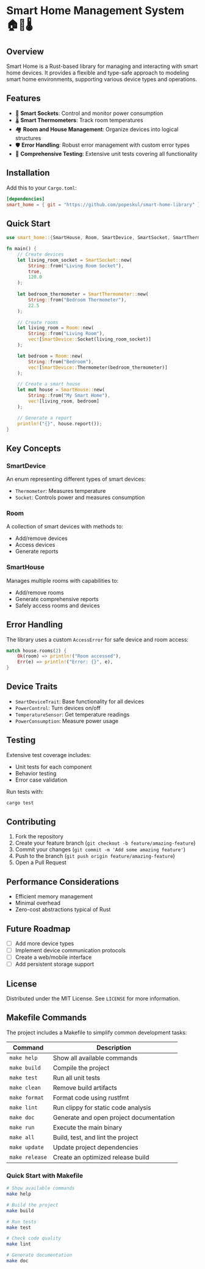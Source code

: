 # Smart Home Management System 🏠🔌🌡️

## Overview

Smart Home is a Rust-based library for managing and interacting with smart home devices. It provides a flexible and type-safe approach to modeling smart home environments, supporting various device types and operations.

## Features

- 🔌 **Smart Sockets**: Control and monitor power consumption
- 🌡️ **Smart Thermometers**: Track room temperatures
- 🏘️ **Room and House Management**: Organize devices into logical structures
- 🛡️ **Error Handling**: Robust error management with custom error types
- 🧪 **Comprehensive Testing**: Extensive unit tests covering all functionality

## Installation

Add this to your `Cargo.toml`:

```toml
[dependencies]
smart_home = { git = "https://github.com/popeskul/smart-home-library" }
```

## Quick Start

```rust
use smart_home::{SmartHouse, Room, SmartDevice, SmartSocket, SmartThermometer};

fn main() {
    // Create devices
    let living_room_socket = SmartSocket::new(
        String::from("Living Room Socket"), 
        true, 
        120.0
    );
    
    let bedroom_thermometer = SmartThermometer::new(
        String::from("Bedroom Thermometer"), 
        22.5
    );

    // Create rooms
    let living_room = Room::new(
        String::from("Living Room"),
        vec![SmartDevice::Socket(living_room_socket)]
    );

    let bedroom = Room::new(
        String::from("Bedroom"),
        vec![SmartDevice::Thermometer(bedroom_thermometer)]
    );

    // Create a smart house
    let mut house = SmartHouse::new(
        String::from("My Smart Home"), 
        vec![living_room, bedroom]
    );

    // Generate a report
    println!("{}", house.report());
}
```

## Key Concepts

### SmartDevice
An enum representing different types of smart devices:
- `Thermometer`: Measures temperature
- `Socket`: Controls power and measures consumption

### Room
A collection of smart devices with methods to:
- Add/remove devices
- Access devices
- Generate reports

### SmartHouse
Manages multiple rooms with capabilities to:
- Add/remove rooms
- Generate comprehensive reports
- Safely access rooms and devices

## Error Handling

The library uses a custom `AccessError` for safe device and room access:

```rust
match house.rooms(2) {
    Ok(room) => println!("Room accessed"),
    Err(e) => println!("Error: {}", e),
}
```

## Device Traits

- `SmartDeviceTrait`: Base functionality for all devices
- `PowerControl`: Turn devices on/off
- `TemperatureSensor`: Get temperature readings
- `PowerConsumption`: Measure power usage

## Testing

Extensive test coverage includes:
- Unit tests for each component
- Behavior testing
- Error case validation

Run tests with:
```bash
cargo test
```

## Contributing

1. Fork the repository
2. Create your feature branch (`git checkout -b feature/amazing-feature`)
3. Commit your changes (`git commit -m 'Add some amazing feature'`)
4. Push to the branch (`git push origin feature/amazing-feature`)
5. Open a Pull Request

## Performance Considerations

- Efficient memory management
- Minimal overhead
- Zero-cost abstractions typical of Rust

## Future Roadmap

- [ ] Add more device types
- [ ] Implement device communication protocols
- [ ] Create a web/mobile interface
- [ ] Add persistent storage support

## License

Distributed under the MIT License. See `LICENSE` for more information.

## Makefile Commands

The project includes a Makefile to simplify common development tasks:

| Command        | Description                                     |
|---------------|-------------------------------------------------|
| `make help`   | Show all available commands                     |
| `make build`  | Compile the project                             |
| `make test`   | Run all unit tests                              |
| `make clean`  | Remove build artifacts                          |
| `make format` | Format code using rustfmt                       |
| `make lint`   | Run clippy for static code analysis             |
| `make doc`    | Generate and open project documentation         |
| `make run`    | Execute the main binary                         |
| `make all`    | Build, test, and lint the project               |
| `make update` | Update project dependencies                     |
| `make release`| Create an optimized release build               |

### Quick Start with Makefile

```bash
# Show available commands
make help

# Build the project
make build

# Run tests
make test

# Check code quality
make lint

# Generate documentation
make doc
```
